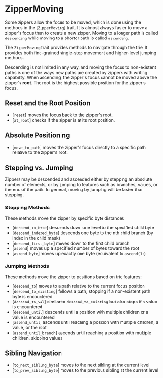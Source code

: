 # ZipperMoving
Some zippers allow the focus to be moved, which is done using the methods in the [`ZipperMoving`] trait. It is almost always faster to move a zipper's focus than to create a new zipper. Moving to a longer path is called `descending` while moving to a shorter path is called `ascending`.

The `ZipperMoving` trait provides methods to navigate through the trie. It provides both fine-grained single-step movement and higher-level jumping methods.

Descending is not limited in any way, and moving the focus to non-existent paths is one of the ways new paths are created by zippers with writing capability.  When ascending, the zipper's focus cannot be moved above the zipper's **root**. The root is the highest possible position for the zipper's focus.

## Reset and the Root Position

- [`reset`] moves the focus back to the zipper's root.
- [`at_root`] checks if the zipper is at its root position.

## Absolute Positioning

- [`move_to_path`] moves the zipper's focus directly to a specific path relative to the zipper's root.

## Stepping vs. Jumping
Zippers may be descended and ascended either by stepping an absolute number of elements, or by jumping to features such as branches, values, or the end of the path. In general, moving by jumping will be faster than stepping.

### Stepping Methods
These methods move the zipper by specific byte distances

- [`descend_to_byte`] descends down one level to the specified child byte
- [`descend_indexed_byte`] descends one byte to the nth child branch (by index in the child mask)
- [`descend_first_byte`] moves down to the first child branch
- [`ascend`] moves up a specified number of bytes toward the root
- [`ascend_byte`] moves up exactly one byte (equivalent to `ascend(1)`)

### Jumping Methods
These methods move the zipper to positions based on trie features:

- [`descend_to`] moves to a path relative to the current focus position
- [`descend_to_existing`] follows a path, stopping if a non-existent path byte is encountered
- [`descend_to_val`] similar to `descend_to_existing` but also stops if a value is encountered
- [`descend_until`] descends until a position with multiple children or a value is encountered
- [`ascend_until`] ascends until reaching a position with multiple children, a value, or the root
- [`ascend_until_branch`] ascends until reaching a position with multiple children, skipping values

## Sibling Navigation

- [`to_next_sibling_byte`] moves to the next sibling at the current level
- [`to_prev_sibling_byte`] moves to the previous sibling at the current level


